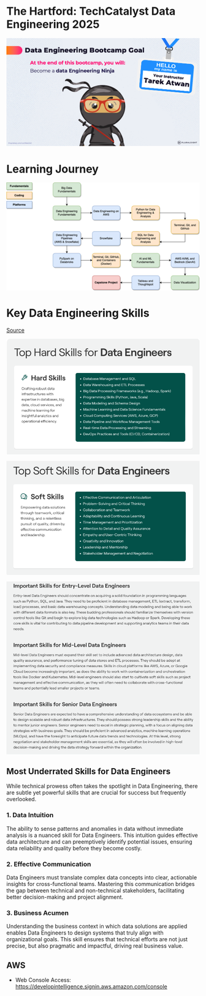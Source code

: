 # The Hartford: TechCatalyst Data Engineering 2025



![image-20240612110851319](images/image-20240612110851319.png)

# Learning Journey

![Data-Engineering-Plan](images/Data-Engineering-Plan.png)



# Key Data Engineering Skills

[Source](https://www.tealhq.com/skills/data-engineer)

![image-20240703100341669](images/image-20240703100341669.png)

![image-20240703100355201](images/image-20240703100355201.png)

![image-20240703100418439](images/image-20240703100418439.png)

## Most Underrated Skills for Data Engineers

While technical prowess often takes the spotlight in Data Engineering, there are subtle yet powerful skills that are crucial for success but frequently overlooked.

### 1. Data Intuition

The ability to sense patterns and anomalies in data without immediate analysis is a nuanced skill for Data Engineers. This intuition guides effective data architecture and can preemptively identify potential issues, ensuring data reliability and quality before they become costly.

### 2. Effective Communication

Data Engineers must translate complex data concepts into clear, actionable insights for cross-functional teams. Mastering this communication bridges the gap between technical and non-technical stakeholders, facilitating better decision-making and project alignment.

### 3. Business Acumen

Understanding the business context in which data solutions are applied enables Data Engineers to design systems that truly align with organizational goals. This skill ensures that technical efforts are not just precise, but also pragmatic and impactful, driving real business value.

## AWS 

* Web Console Access: https://developintelligence.signin.aws.amazon.com/console